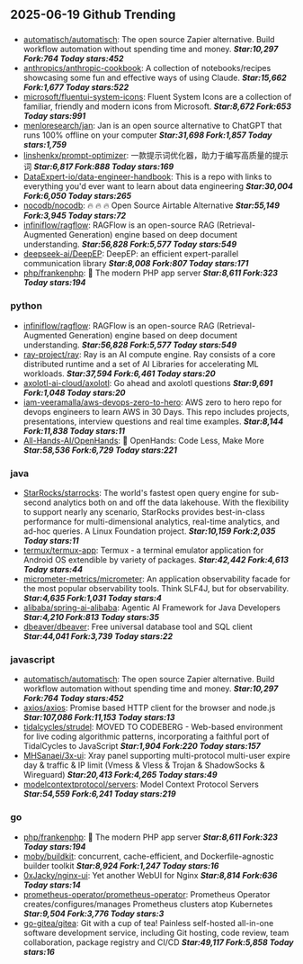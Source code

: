 ## 2025-06-19 Github Trending

### 
* [automatisch/automatisch](https://github.com/automatisch/automatisch): The open source Zapier alternative. Build workflow automation without spending time and money. ***Star:10,297 Fork:764 Today stars:452***
* [anthropics/anthropic-cookbook](https://github.com/anthropics/anthropic-cookbook): A collection of notebooks/recipes showcasing some fun and effective ways of using Claude. ***Star:15,662 Fork:1,677 Today stars:522***
* [microsoft/fluentui-system-icons](https://github.com/microsoft/fluentui-system-icons): Fluent System Icons are a collection of familiar, friendly and modern icons from Microsoft. ***Star:8,672 Fork:653 Today stars:991***
* [menloresearch/jan](https://github.com/menloresearch/jan): Jan is an open source alternative to ChatGPT that runs 100% offline on your computer ***Star:31,698 Fork:1,857 Today stars:1,759***
* [linshenkx/prompt-optimizer](https://github.com/linshenkx/prompt-optimizer): 一款提示词优化器，助力于编写高质量的提示词 ***Star:6,817 Fork:888 Today stars:169***
* [DataExpert-io/data-engineer-handbook](https://github.com/DataExpert-io/data-engineer-handbook): This is a repo with links to everything you'd ever want to learn about data engineering ***Star:30,004 Fork:6,050 Today stars:265***
* [nocodb/nocodb](https://github.com/nocodb/nocodb): 🔥 🔥 🔥 Open Source Airtable Alternative ***Star:55,149 Fork:3,945 Today stars:72***
* [infiniflow/ragflow](https://github.com/infiniflow/ragflow): RAGFlow is an open-source RAG (Retrieval-Augmented Generation) engine based on deep document understanding. ***Star:56,828 Fork:5,577 Today stars:549***
* [deepseek-ai/DeepEP](https://github.com/deepseek-ai/DeepEP): DeepEP: an efficient expert-parallel communication library ***Star:8,008 Fork:807 Today stars:171***
* [php/frankenphp](https://github.com/php/frankenphp): 🧟 The modern PHP app server ***Star:8,611 Fork:323 Today stars:194***

### python
* [infiniflow/ragflow](https://github.com/infiniflow/ragflow): RAGFlow is an open-source RAG (Retrieval-Augmented Generation) engine based on deep document understanding. ***Star:56,828 Fork:5,577 Today stars:549***
* [ray-project/ray](https://github.com/ray-project/ray): Ray is an AI compute engine. Ray consists of a core distributed runtime and a set of AI Libraries for accelerating ML workloads. ***Star:37,594 Fork:6,461 Today stars:20***
* [axolotl-ai-cloud/axolotl](https://github.com/axolotl-ai-cloud/axolotl): Go ahead and axolotl questions ***Star:9,691 Fork:1,048 Today stars:20***
* [iam-veeramalla/aws-devops-zero-to-hero](https://github.com/iam-veeramalla/aws-devops-zero-to-hero): AWS zero to hero repo for devops engineers to learn AWS in 30 Days. This repo includes projects, presentations, interview questions and real time examples. ***Star:8,144 Fork:11,838 Today stars:11***
* [All-Hands-AI/OpenHands](https://github.com/All-Hands-AI/OpenHands): 🙌 OpenHands: Code Less, Make More ***Star:58,536 Fork:6,729 Today stars:221***

### java
* [StarRocks/starrocks](https://github.com/StarRocks/starrocks): The world's fastest open query engine for sub-second analytics both on and off the data lakehouse. With the flexibility to support nearly any scenario, StarRocks provides best-in-class performance for multi-dimensional analytics, real-time analytics, and ad-hoc queries. A Linux Foundation project. ***Star:10,159 Fork:2,035 Today stars:11***
* [termux/termux-app](https://github.com/termux/termux-app): Termux - a terminal emulator application for Android OS extendible by variety of packages. ***Star:42,442 Fork:4,613 Today stars:44***
* [micrometer-metrics/micrometer](https://github.com/micrometer-metrics/micrometer): An application observability facade for the most popular observability tools. Think SLF4J, but for observability. ***Star:4,635 Fork:1,031 Today stars:4***
* [alibaba/spring-ai-alibaba](https://github.com/alibaba/spring-ai-alibaba): Agentic AI Framework for Java Developers ***Star:4,210 Fork:813 Today stars:35***
* [dbeaver/dbeaver](https://github.com/dbeaver/dbeaver): Free universal database tool and SQL client ***Star:44,041 Fork:3,739 Today stars:22***

### javascript
* [automatisch/automatisch](https://github.com/automatisch/automatisch): The open source Zapier alternative. Build workflow automation without spending time and money. ***Star:10,297 Fork:764 Today stars:452***
* [axios/axios](https://github.com/axios/axios): Promise based HTTP client for the browser and node.js ***Star:107,086 Fork:11,153 Today stars:13***
* [tidalcycles/strudel](https://github.com/tidalcycles/strudel): MOVED TO CODEBERG - Web-based environment for live coding algorithmic patterns, incorporating a faithful port of TidalCycles to JavaScript ***Star:1,904 Fork:220 Today stars:157***
* [MHSanaei/3x-ui](https://github.com/MHSanaei/3x-ui): Xray panel supporting multi-protocol multi-user expire day & traffic & IP limit (Vmess & Vless & Trojan & ShadowSocks & Wireguard) ***Star:20,413 Fork:4,265 Today stars:49***
* [modelcontextprotocol/servers](https://github.com/modelcontextprotocol/servers): Model Context Protocol Servers ***Star:54,559 Fork:6,241 Today stars:219***

### go
* [php/frankenphp](https://github.com/php/frankenphp): 🧟 The modern PHP app server ***Star:8,611 Fork:323 Today stars:194***
* [moby/buildkit](https://github.com/moby/buildkit): concurrent, cache-efficient, and Dockerfile-agnostic builder toolkit ***Star:8,924 Fork:1,247 Today stars:16***
* [0xJacky/nginx-ui](https://github.com/0xJacky/nginx-ui): Yet another WebUI for Nginx ***Star:8,814 Fork:636 Today stars:14***
* [prometheus-operator/prometheus-operator](https://github.com/prometheus-operator/prometheus-operator): Prometheus Operator creates/configures/manages Prometheus clusters atop Kubernetes ***Star:9,504 Fork:3,776 Today stars:3***
* [go-gitea/gitea](https://github.com/go-gitea/gitea): Git with a cup of tea! Painless self-hosted all-in-one software development service, including Git hosting, code review, team collaboration, package registry and CI/CD ***Star:49,117 Fork:5,858 Today stars:16***
